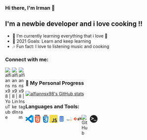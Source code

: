 ### Hi there, I'm Irman 👋

## I'm a newbie developer and i love cooking !!

- 🌱 I’m currently learning everything that i love 🤣
- 🥅 2021 Goals: Learn and keep learning
- 🎶 Fun fact: I love to listening music and cooking

### Connect with me:

[<img align="left" alt="alfiannsx98 | YouTube" width="22px" src="https://cdn.jsdelivr.net/npm/simple-icons@v3/icons/youtube.svg" />][youtube]
[<img align="left" alt="alfiannsx98 | LinkedIn" width="22px" src="https://cdn.jsdelivr.net/npm/simple-icons@v3/icons/linkedin.svg" />][linkedin]
[<img align="left" alt="alfiannsx98 | Instagram" width="22px" src="https://cdn.jsdelivr.net/npm/simple-icons@v3/icons/instagram.svg" />][instagram]
<br />

### 👷 My Personal Progress
[![alfiannsx98's GitHub stats](https://github-readme-stats.vercel.app/api?username=alfiannsx98)](https://github.com/alfiannsx98/github-readme-stats)

[youtube]: https://www.youtube.com/channel/UCRHnFL0LmisT7NkEh9vfGPw
[instagram]: https://instagram.com/curlygeeks
[linkedin]: https://www.linkedin.com/in/alfiantul-rochmatul-417065109/

### Languages and Tools:

<img align="left" alt="Visual Studio Code" width="26px" src="https://raw.githubusercontent.com/github/explore/80688e429a7d4ef2fca1e82350fe8e3517d3494d/topics/visual-studio-code/visual-studio-code.png" />
<img align="left" alt="HTML5" width="26px" src="https://raw.githubusercontent.com/github/explore/80688e429a7d4ef2fca1e82350fe8e3517d3494d/topics/html/html.png" />
<img align="left" alt="CSS3" width="26px" src="https://raw.githubusercontent.com/github/explore/80688e429a7d4ef2fca1e82350fe8e3517d3494d/topics/css/css.png" />
<img align="left" alt="JavaScript" width="26px" src="https://raw.githubusercontent.com/github/explore/80688e429a7d4ef2fca1e82350fe8e3517d3494d/topics/javascript/javascript.png" />
<img align="left" alt="SQL" width="26px" src="https://raw.githubusercontent.com/github/explore/80688e429a7d4ef2fca1e82350fe8e3517d3494d/topics/sql/sql.png" />
<img align="left" alt="MySQL" width="26px" src="https://raw.githubusercontent.com/github/explore/80688e429a7d4ef2fca1e82350fe8e3517d3494d/topics/mysql/mysql.png" />
<img align="left" alt="Git" width="26px" src="https://raw.githubusercontent.com/github/explore/80688e429a7d4ef2fca1e82350fe8e3517d3494d/topics/git/git.png" />
<img align="left" alt="GitHub" width="26px" src="https://encrypted-tbn0.gstatic.com/images?q=tbn:ANd9GcRZcKR3b2Q6L7kLv3kV04kBtcs-FaYRsYfxRQ&usqp=CAU" />
<img align="left" alt="Terminal" width="26px" src="https://raw.githubusercontent.com/github/explore/80688e429a7d4ef2fca1e82350fe8e3517d3494d/topics/terminal/terminal.png" />

